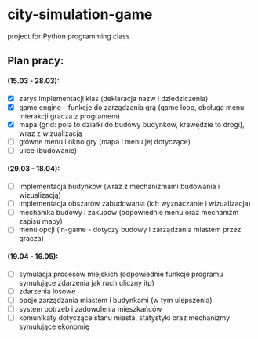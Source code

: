 # city-simulation-game
project for Python programming class

## Plan pracy:
#### (15.03 - 28.03):
- [x] zarys implementacji klas (deklaracja nazw i dziedziczenia)
- [x] game engine - funkcje do zarządzania grą (game loop, obsługa menu, interakcji gracza z programem)
- [x] mapa (grid: pola to działki do budowy budynków, krawędzie to drogi), wraz z wizualizacją
- [ ] główne menu i okno gry (mapa i menu jej dotyczące)
- [ ] ulice (budowanie)

#### (29.03 - 18.04):
- [ ] implementacja budynków (wraz z mechanizmami budowania i wizualizacją)
- [ ] implementacja obszarów zabudowania (ich wyznaczanie i wizualizacja)
- [ ] mechanika budowy i zakupów (odpowiednie menu oraz mechanizm zapisu mapy)
- [ ] menu opcji (in-game - dotyczy budowy i zarządzania miastem przez gracza)

#### (19.04 - 16.05):
- [ ] symulacja procesów miejskich (odpowiednie funkcje programu symulujące zdarzenia jak ruch uliczny itp)
- [ ] zdarzenia losowe
- [ ] opcje zarządzania miastem i budynkami (w tym ulepszenia)
- [ ] system potrzeb i zadowolenia mieszkańców
- [ ] komunikaty dotyczące stanu miasta, statystyki oraz mechanizmy symulujące ekonomię
